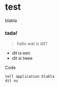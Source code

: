 # test
blabla
### tada!
> hallo
> wat is dit?
- dit is een
- dit si twee

Code

    tell application blabla
    dit nu
